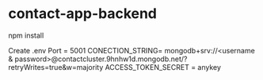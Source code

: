 # contact-app-backend

npm install 



Create .env 
Port = 5001
CONECTION_STRING= mongodb+srv://<username & password>@contactcluster.9hnhw1d.mongodb.net/?retryWrites=true&w=majority
ACCESS_TOKEN_SECRET = anykey
